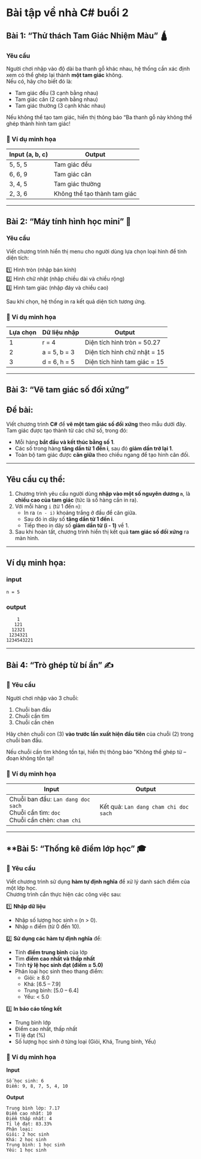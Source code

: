 # Bài tập về nhà C# buổi 2

## **Bài 1: “Thử thách Tam Giác Nhiệm Màu” 🛕**

### Yêu cầu
Người chơi nhập vào độ dài ba thanh gỗ khác nhau, hệ thống cần xác định xem có thể ghép lại thành **một tam giác** không.  
Nếu có, hãy cho biết đó là:
- Tam giác đều (3 cạnh bằng nhau)
- Tam giác cân (2 cạnh bằng nhau)
- Tam giác thường (3 cạnh khác nhau)

Nếu không thể tạo tam giác, hiển thị thông báo “Ba thanh gỗ này không thể ghép thành hình tam giác!

### 🧾 Ví dụ minh họa
| Input (a, b, c) | Output |
|------------------|--------|
| 5, 5, 5          | Tam giác đều |
| 6, 6, 9          | Tam giác cân |
| 3, 4, 5          | Tam giác thường |
| 2, 3, 6          | Không thể tạo thành tam giác |

---

## **Bài 2: “Máy tính hình học mini” 📐**

### Yêu cầu
Viết chương trình hiển thị menu cho người dùng lựa chọn loại hình để tính diện tích:

1️⃣ Hình tròn (nhập bán kính)  
2️⃣ Hình chữ nhật (nhập chiều dài và chiều rộng)  
3️⃣ Hình tam giác (nhập đáy và chiều cao)

Sau khi chọn, hệ thống in ra kết quả diện tích tương ứng.  

### 🧾 Ví dụ minh họa
| Lựa chọn | Dữ liệu nhập | Output |
|-----------|---------------|--------|
| 1 | r = 4 | Diện tích hình tròn = 50.27 |
| 2 | a = 5, b = 3 | Diện tích hình chữ nhật = 15 |
| 3 | d = 6, h = 5 | Diện tích hình tam giác = 15 |

---

## **Bài 3: “Vẽ tam giác số đối xứng”**

## **Đề bài:**

Viết chương trình **C#** để **vẽ một tam giác số đối xứng** theo mẫu dưới đây.  
Tam giác được tạo thành từ các chữ số, trong đó:

- Mỗi hàng **bắt đầu và kết thúc bằng số 1**.  
- Các số trong hàng **tăng dần từ 1 đến i**, sau đó **giảm dần trở lại 1**.  
- Toàn bộ tam giác được **căn giữa** theo chiều ngang để tạo hình cân đối.

---

## **Yêu cầu cụ thể:**

1. Chương trình yêu cầu người dùng **nhập vào một số nguyên dương `n`**, là **chiều cao của tam giác** (tức là số hàng cần in ra).  
2. Với mỗi hàng `i` (từ 1 đến `n`):
   - In ra `(n - i)` khoảng trắng ở đầu để căn giữa.  
   - Sau đó in dãy số **tăng dần từ 1 đến i**.  
   - Tiếp theo in dãy số **giảm dần từ (i - 1)** về 1.  
3. Sau khi hoàn tất, chương trình hiển thị kết quả **tam giác số đối xứng** ra màn hình.

---

## **Ví dụ minh họa:**
### input
```
n = 5
```
### output
```
    1
   121
  12321
 1234321
1234543221
```

---

## **Bài 4: “Trò ghép từ bí ẩn” ✍️**

### 🧠 Yêu cầu
Người chơi nhập vào 3 chuỗi:
1. Chuỗi ban đầu  
2. Chuỗi cần tìm  
3. Chuỗi cần chèn  

Hãy chèn chuỗi con (3) **vào trước lần xuất hiện đầu tiên** của chuỗi (2) trong chuỗi ban đầu.

Nếu chuỗi cần tìm không tồn tại, hiển thị thông báo "Không thể ghép từ – đoạn không tồn tại!

### 🧾 Ví dụ minh họa
| Input | Output |
|--------|--------|
| Chuỗi ban đầu: `Lan dang doc sach`<br>Chuỗi cần tìm: `doc`<br>Chuỗi cần chèn: `cham chi` | Kết quả: `Lan dang cham chi doc sach` |

---

## **Bài 5: “Thống kê điểm lớp học” 🎓

### 🧠 Yêu cầu
Viết chương trình sử dụng **hàm tự định nghĩa** để xử lý danh sách điểm của một lớp học.  
Chương trình cần thực hiện các công việc sau:

1️⃣ **Nhập dữ liệu**
- Nhập số lượng học sinh `n` (n > 0).  
- Nhập `n` điểm (từ 0 đến 10).  

2️⃣ **Sử dụng các hàm tự định nghĩa** để:
- Tính **điểm trung bình** của lớp
- Tìm **điểm cao nhất và thấp nhất**
- Tính **tỷ lệ học sinh đạt (điểm ≥ 5.0)**
- Phân loại học sinh theo thang điểm:
  - Giỏi: ≥ 8.0  
  - Khá: [6.5 – 7.9]  
  - Trung bình: [5.0 – 6.4]  
  - Yếu: < 5.0  

3️⃣ **In báo cáo tổng kết**
- Trung bình lớp  
- Điểm cao nhất, thấp nhất  
- Tỉ lệ đạt (%)  
- Số lượng học sinh ở từng loại (Giỏi, Khá, Trung bình, Yếu)

### 🧾 Ví dụ minh họa
**Input**
```
Số học sinh: 6
Điểm: 9, 8, 7, 5, 4, 10
```
**Output**
```
Trung bình lớp: 7.17
Điểm cao nhất: 10
Điểm thấp nhất: 4
Tỉ lệ đạt: 83.33%
Phân loại:
Giỏi: 2 học sinh
Khá: 2 học sinh
Trung bình: 1 học sinh
Yếu: 1 học sinh
```
